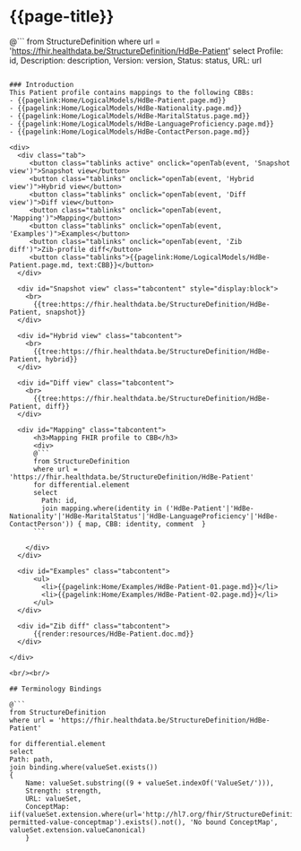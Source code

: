 # {{page-title}}

@```
from StructureDefinition
where url = 'https://fhir.healthdata.be/StructureDefinition/HdBe-Patient'
select 
Profile: id,
Description: description,
Version: version,
Status: status,
URL: url
```

### Introduction
This Patient profile contains mappings to the following CBBs:
- {{pagelink:Home/LogicalModels/HdBe-Patient.page.md}}
- {{pagelink:Home/LogicalModels/HdBe-Nationality.page.md}}
- {{pagelink:Home/LogicalModels/HdBe-MaritalStatus.page.md}}
- {{pagelink:Home/LogicalModels/HdBe-LanguageProficiency.page.md}}
- {{pagelink:Home/LogicalModels/HdBe-ContactPerson.page.md}}

<div>
  <div class="tab">
     <button class="tablinks active" onclick="openTab(event, 'Snapshot view')">Snapshot view</button>
     <button class="tablinks" onclick="openTab(event, 'Hybrid view')">Hybrid view</button>
     <button class="tablinks" onclick="openTab(event, 'Diff view')">Diff view</button>
     <button class="tablinks" onclick="openTab(event, 'Mapping')">Mapping</button>
     <button class="tablinks" onclick="openTab(event, 'Examples')">Examples</button>
     <button class="tablinks" onclick="openTab(event, 'Zib diff')">Zib-profile diff</button>
     <button class="tablinks">{{pagelink:Home/LogicalModels/HdBe-Patient.page.md, text:CBB}}</button>
  </div>

  <div id="Snapshot view" class="tabcontent" style="display:block">
    <br>
      {{tree:https://fhir.healthdata.be/StructureDefinition/HdBe-Patient, snapshot}}
  </div>

  <div id="Hybrid view" class="tabcontent">
    <br>
      {{tree:https://fhir.healthdata.be/StructureDefinition/HdBe-Patient, hybrid}}
  </div>

  <div id="Diff view" class="tabcontent">
    <br>
      {{tree:https://fhir.healthdata.be/StructureDefinition/HdBe-Patient, diff}}
  </div>

  <div id="Mapping" class="tabcontent">      
      <h3>Mapping FHIR profile to CBB</h3>
      <div>
      @```
      from StructureDefinition
      where url = 'https://fhir.healthdata.be/StructureDefinition/HdBe-Patient'
      for differential.element 
      select 
        Path: id,
        join mapping.where(identity in ('HdBe-Patient'|'HdBe-Nationality'|'HdBe-MaritalStatus'|'HdBe-LanguageProficiency'|'HdBe-ContactPerson')) { map, CBB: identity, comment  }
      ```
     
    </div>
  </div>

  <div id="Examples" class="tabcontent">
      <ul>
        <li>{{pagelink:Home/Examples/HdBe-Patient-01.page.md}}</li>
        <li>{{pagelink:Home/Examples/HdBe-Patient-02.page.md}}</li>
      </ul>
  </div>

  <div id="Zib diff" class="tabcontent">
      {{render:resources/HdBe-Patient.doc.md}}
  </div>

</div>

<br/><br/> 

## Terminology Bindings

@```
from StructureDefinition
where url = 'https://fhir.healthdata.be/StructureDefinition/HdBe-Patient'

for differential.element
select
Path: path,
join binding.where(valueSet.exists())
{
	Name: valueSet.substring((9 + valueSet.indexOf('ValueSet/'))),
	Strength: strength,
	URL: valueSet,
	ConceptMap: iif(valueSet.extension.where(url='http://hl7.org/fhir/StructureDefinition/11179-permitted-value-conceptmap').exists().not(), 'No bound ConceptMap', valueSet.extension.valueCanonical)
	}
```  